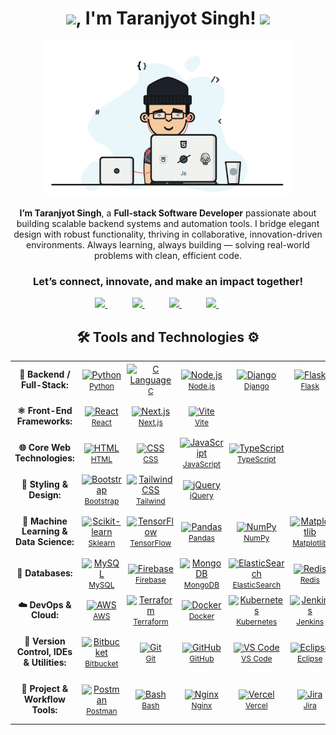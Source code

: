<h1 align="center">
  <img src="https://media.giphy.com/media/hvRJCLFzcasrR4ia7z/giphy.gif" width="22px">, I'm Taranjyot Singh! <img src="https://media.giphy.com/media/WUlplcMpOCEmTGBtBW/giphy.gif" width="35">
</h1>

<div align="center">
  <img
      src="https://raw.githubusercontent.com/MehedilslamRipon/MehedilslamRipon/main/img/MehediIslamRipon.gif"
      alt="centered image"
      style="height: 250px; width: 400px; object-fit: cover;"
    />
  <p>
    <strong>I’m Taranjyot Singh</strong>, a <strong>Full-stack Software Developer</strong> passionate about building scalable backend systems and automation tools.
    I bridge elegant design with robust functionality, thriving in collaborative, innovation-driven environments.
    Always learning, always building — solving real-world problems with clean, efficient code.
  </p>
</div>

<div align="center">
  <h3>Let’s connect, innovate, and make an impact together!</h3>
  <a href="mailto:taranjyotsingh357@gmail.com">
    <img src="https://img.icons8.com/?size=100&id=qyRpAggnV0zH&format=png&color=000000" width="40">
  </a>
  &nbsp;&nbsp;&nbsp;&nbsp;&nbsp;&nbsp;&nbsp;&nbsp;&nbsp;
  <a href="https://www.linkedin.com/in/taranjyot-singh/">
    <img src="https://img.icons8.com/?size=100&id=PmVIP6qPDgZv&format=png&color=000000" width="40">
  </a>
  &nbsp;&nbsp;&nbsp;&nbsp;&nbsp;&nbsp;&nbsp;&nbsp;&nbsp;
  <a href="https://github.com/TaranjyotS">
    <img src="https://img.icons8.com/?size=100&id=g7P0iny5Rros&format=png&color=000000" width="40">
  </a>
  &nbsp;&nbsp;&nbsp;&nbsp;&nbsp;&nbsp;&nbsp;&nbsp;&nbsp;
  <a href="https://www.instagram.com/taranjyotsingh/">
    <img src="https://img.icons8.com/?size=100&id=Xy10Jcu1L2Su&format=png&color=000000" width="40">
  </a>
  &nbsp;&nbsp;&nbsp;&nbsp;&nbsp;&nbsp;&nbsp;&nbsp;&nbsp;
</div>

<h2 align="center">🛠️ Tools and Technologies ⚙️</h2>

<table align="center" style="margin: 0 auto; text-align: center; border-collapse: collapse;>

  <!-- 🧠 Backend / Full-Stack -->
  <tr style="line-height: 1.2;" align="center">
    <td><h4 style="margin: 10px 0;">🧠 Backend / Full-Stack:</h4></td>
    <td style="padding: 4px;"><a href="https://www.python.org/" target="_blank"><img src="https://techstack-generator.vercel.app/python-icon.svg" width="32" alt="Python"/> <br><span style="font-size: 12px;">Python</span></a></td>
    <td style="padding: 4px;"><a href="https://en.cppreference.com/w/c" target="_blank"><img src="https://skillicons.dev/icons?i=c" width="32" alt="C Language"/> <br><span style="font-size: 12px;">C</span></a></td>
    <td style="padding: 4px;"><a href="https://nodejs.org/" target="_blank"><img src="https://techstack-generator.vercel.app/nginx-icon.svg" width="32" alt="Node.js"/> <br><span style="font-size: 12px;">Node.js</span></a></td>
    <td style="padding: 4px;"><a href="https://www.djangoproject.com/" target="_blank"><img src="https://skillicons.dev/icons?i=django" width="32" alt="Django"/> <br><span style="font-size: 12px;">Django</span></a></td>
    <td style="padding: 4px;"><a href="https://flask.palletsprojects.com/" target="_blank"><img src="https://skillicons.dev/icons?i=flask" width="32" alt="Flask"/> <br><span style="font-size: 12px;">Flask</span></a></td>
  </tr>

  <!-- ⚛️ Front-End Frameworks -->
  <tr style="line-height: 1.2;" align="center">
    <td>  <h4 style="margin: 10px 0;">⚛️ Front-End Frameworks:</h4></td>
    <td style="padding: 4px;"><a href="https://reactjs.org/" target="_blank"><img src="https://techstack-generator.vercel.app/react-icon.svg" width="32" alt="React"/> <br><span style="font-size: 12px;">React</span></a></td>
    <td style="padding: 4px;"><a href="https://nextjs.org/" target="_blank"><img src="https://skillicons.dev/icons?i=nextjs" width="32" alt="Next.js"/> <br><span style="font-size: 12px;">Next.js</span></a></td>
    <td style="padding: 4px;"><a href="https://vitejs.dev/" target="_blank"><img src="https://skillicons.dev/icons?i=vite" width="32" alt="Vite"/> <br><span style="font-size: 12px;">Vite</span></a></td>
  </tr>

  <!-- 🌐 Core Web Technologies -->
  <tr style="line-height: 1.2;" align="center">
    <td>  <h4 style="margin: 10px 0;">🌐 Core Web Technologies:</h4></td>
    <td style="padding: 4px;"><a href="https://developer.mozilla.org/en-US/docs/Web/HTML" target="_blank"><img src="https://skillicons.dev/icons?i=html" width="32" alt="HTML"/> <br><span style="font-size: 12px;">HTML</span></a></td>
    <td style="padding: 4px;"><a href="https://developer.mozilla.org/en-US/docs/Web/CSS" target="_blank"><img src="https://skillicons.dev/icons?i=css" width="32" alt="CSS"/> <br><span style="font-size: 12px;">CSS</span></a></td>
    <td style="padding: 4px;"><a href="https://www.javascript.com/" target="_blank"><img src="https://techstack-generator.vercel.app/js-icon.svg" width="32" alt="JavaScript"/> <br><span style="font-size: 12px;">JavaScript</span></a></td>
    <td style="padding: 4px;"><a href="https://www.typescriptlang.org/" target="_blank"><img src="https://techstack-generator.vercel.app/ts-icon.svg" width="32" alt="TypeScript"/> <br><span style="font-size: 12px;">TypeScript</span></a></td>
  </tr>

  <!-- 🎨 Styling & Design -->
  <tr style="line-height: 1.2;" align="center">
    <td>  <h4 style="margin: 10px 0;">🎨 Styling & Design:</h4></td>
    <td style="padding: 4px;"><a href="https://getbootstrap.com/" target="_blank"><img src="https://skillicons.dev/icons?i=bootstrap" width="32" alt="Bootstrap"/> <br><span style="font-size: 12px;">Bootstrap</span></a></td>
    <td style="padding: 4px;"><a href="https://tailwindcss.com/" target="_blank"><img src="https://skillicons.dev/icons?i=tailwind" width="32" alt="Tailwind CSS"/> <br><span style="font-size: 12px;">Tailwind</span></a></td>
    <td style="padding: 4px;"><a href="https://jquery.com/" target="_blank"><img src="https://skillicons.dev/icons?i=jquery" width="32" alt="jQuery"/> <br><span style="font-size: 12px;">jQuery</span></a></td>
  </tr>

  <!-- 🧪 ML & Data Science -->
  <tr style="line-height: 1.2;" align="center">
    <td><h4 style="margin: 10px 0;">🧪 Machine Learning & Data Science:</h4></td>
    <td style="padding: 4px;"><a href="https://scikit-learn.org/" target="_blank"><img src="https://skillicons.dev/icons?i=sklearn" width="32" alt="Scikit-learn"/> <br><span style="font-size: 12px;">Sklearn</span></a></td>
    <td style="padding: 4px;"><a href="https://www.tensorflow.org/" target="_blank"><img src="https://skillicons.dev/icons?i=tensorflow" width="32" alt="TensorFlow"/> <br><span style="font-size: 12px;">TensorFlow</span></a></td>
    <td style="padding: 4px;"><a href="https://pandas.pydata.org/" target="_blank"><img src="https://cdn.jsdelivr.net/gh/devicons/devicon/icons/pandas/pandas-original.svg" width="32" alt="Pandas"/> <br><span style="font-size: 12px;">Pandas</span></a></td>
    <td style="padding: 4px;"><a href="https://numpy.org/" target="_blank"><img src="https://upload.wikimedia.org/wikipedia/commons/3/31/NumPy_logo_2020.svg" width="32" alt="NumPy"/> <br><span style="font-size: 12px;">NumPy</span></a></td>
    <td style="padding: 4px;"><a href="https://matplotlib.org/" target="_blank"><img src="https://upload.wikimedia.org/wikipedia/commons/0/01/Created_with_Matplotlib-logo.svg" width="32" alt="Matplotlib"/> <br><span style="font-size: 12px;">Matplotlib</span></a></td>
    <td style="padding: 4px;"><a href="https://pytorch.org/" target="_blank"><img src="https://skillicons.dev/icons?i=pytorch" width="32" alt="PyTorch"/> <br><span style="font-size: 12px;">PyTorch</span></a></td>
  </tr>

  <!-- 💾 Databases -->
  <tr style="line-height: 1.2;" align="center">
    <td><h4 style="margin: 10px 0;">💾 Databases:</h4></td>
    <td style="padding: 4px;"><a href="https://www.mysql.com/" target="_blank"><img src="https://techstack-generator.vercel.app/mysql-icon.svg" width="32" alt="MySQL"/> <br><span style="font-size: 12px;">MySQL</span></a></td>
    <td style="padding: 4px;"><a href="https://firebase.google.com/" target="_blank"><img src="https://skillicons.dev/icons?i=firebase" width="32" alt="Firebase"/> <br><span style="font-size: 12px;">Firebase</span></a></td>
    <td style="padding: 4px;"><a href="https://www.mongodb.com/" target="_blank"><img src="https://skillicons.dev/icons?i=mongodb" width="32" alt="MongoDB"/> <br><span style="font-size: 12px;">MongoDB</span></a></td>
    <td style="padding: 4px;"><a href="https://www.elastic.co/elasticsearch/" target="_blank"><img src="https://skillicons.dev/icons?i=elasticsearch" width="32" alt="ElasticSearch"/> <br><span style="font-size: 12px;">ElasticSearch</span></a></td>
    <td style="padding: 4px;"><a href="https://redis.io/" target="_blank"><img src="https://skillicons.dev/icons?i=redis" width="32" alt="Redis"/> <br><span style="font-size: 12px;">Redis</span></a></td>
  </tr>

  <!-- ☁️ Cloud & DevOps -->
  <tr style="line-height: 1.2;" align="center">
    <td><h4 style="margin: 10px 0;">☁️ DevOps & Cloud:</h4></td>
    <td style="padding: 4px;"><a href="https://aws.amazon.com/" target="_blank"><img src="https://skillicons.dev/icons?i=aws" width="32" alt="AWS"/> <br><span style="font-size: 12px;">AWS</span></a></td>
    <td style="padding: 4px;"><a href="https://www.terraform.io/" target="_blank"><img src="https://skillicons.dev/icons?i=terraform" width="32" alt="Terraform"/> <br><span style="font-size: 12px;">Terraform</span></a></td>
    <td style="padding: 4px;"><a href="https://www.docker.com/" target="_blank"><img src="https://skillicons.dev/icons?i=docker" width="32" alt="Docker"/> <br><span style="font-size: 12px;">Docker</span></a></td>
    <td style="padding: 4px;"><a href="https://kubernetes.io/" target="_blank"><img src="https://skillicons.dev/icons?i=kubernetes" width="32" alt="Kubernetes"/> <br><span style="font-size: 12px;">Kubernetes</span></a></td>
    <td style="padding: 4px;"><a href="https://www.jenkins.io/" target="_blank"><img src="https://skillicons.dev/icons?i=jenkins" width="32" alt="Jenkins"/> <br><span style="font-size: 12px;">Jenkins</span></a></td>
  </tr>

  <!-- 🔧 Version Control, IDEs & Tools -->
  <tr style="line-height: 1.2;" align="center">
    <td><h4 style="margin: 10px 0;">🔧 Version Control, IDEs & Utilities:</h4></td>
    <td style="padding: 4px;"><a href="https://bitbucket.org/" target="_blank"><img src="https://skillicons.dev/icons?i=bitbucket" width="32" alt="Bitbucket"/> <br><span style="font-size: 12px;">Bitbucket</span></a></td>
    <td style="padding: 4px;"><a href="https://git-scm.com/" target="_blank"><img src="https://skillicons.dev/icons?i=git" width="32" alt="Git"/> <br><span style="font-size: 12px;">Git</span></a></td>
    <td style="padding: 4px;"><a href="https://github.com/" target="_blank"><img src="https://skillicons.dev/icons?i=github" width="32" alt="GitHub"/> <br><span style="font-size: 12px;">GitHub</span></a></td>
    <td style="padding: 4px;"><a href="https://code.visualstudio.com/" target="_blank"><img src="https://skillicons.dev/icons?i=vscode" width="32" alt="VS Code"/> <br><span style="font-size: 12px;">VS Code</span></a></td>
    <td style="padding: 4px;"><a href="https://www.eclipse.org/" target="_blank"><img src="https://skillicons.dev/icons?i=eclipse" width="32" alt="Eclipse"/> <br><span style="font-size: 12px;">Eclipse</span></a></td>
    <td style="padding: 4px;"><a href="https://www.vim.org/" target="_blank"><img src="https://skillicons.dev/icons?i=vim" width="32" alt="Vim"/> <br><span style="font-size: 12px;">Vim</span></a></td>
  </tr>

  <!-- 🧩 Project & Workflow Tools -->
  <tr style="line-height: 1.2;" align="center">
    <td><h4 style="margin: 10px 0;">🧩 Project & Workflow Tools:</h4></td>
    <td style="padding: 4px;"><a href="https://www.postman.com/" target="_blank"><img src="https://skillicons.dev/icons?i=postman" width="32" alt="Postman"/> <br><span style="font-size: 12px;">Postman</span></a></td>
    <td style="padding: 4px;"><a href="https://www.gnu.org/software/bash/" target="_blank"><img src="https://skillicons.dev/icons?i=bash" width="32" alt="Bash"/> <br><span style="font-size: 12px;">Bash</span></a></td>
    <td style="padding: 4px;"><a href="https://nginx.org/" target="_blank"><img src="https://skillicons.dev/icons?i=nginx" width="32" alt="Nginx"/> <br><span style="font-size: 12px;">Nginx</span></a></td>
    <td style="padding: 4px;"><a href="https://vercel.com/" target="_blank"><img src="https://skillicons.dev/icons?i=vercel" width="32" alt="Vercel"/> <br><span style="font-size: 12px;">Vercel</span></a></td>
    <td style="padding: 4px;"><a href="https://www.atlassian.com/software/jira" target="_blank"><img src="https://cdn.worldvectorlogo.com/logos/jira-1.svg" width="32" alt="Jira"/> <br><span style="font-size: 12px;">Jira</span></a></td>
    <td style="padding: 4px;"><a href="https://www.atlassian.com/software/confluence" target="_blank"><img src="https://upload.wikimedia.org/wikipedia/commons/8/88/Atlassian_Confluence_2017_logo.svg" width="32" alt="Confluence"/> <br><span style="font-size: 12px;">Confluence</span></a></td>
  </tr>

</table>

<!--- TaranjyotS/TaranjyotS is a ✨ special ✨ repository because its `README.md` (this file) appears on the GitHub profile. --->
